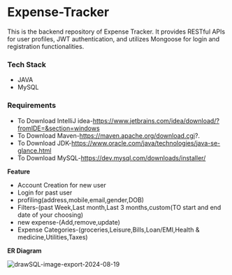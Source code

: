 # Expense-Tracker
<p>
        This is the backend repository of Expense Tracker. It provides RESTful APIs for user profiles, JWT authentication, and utilizes Mongoose for login and registration functionalities.
</p>

        
### **Tech Stack**

- JAVA
- MySQL
  
### **Requirements**

- To Download IntelliJ idea-https://www.jetbrains.com/idea/download/?fromIDE=&section=windows
- To Download Maven-https://maven.apache.org/download.cgi?.
- To Download JDK-https://www.oracle.com/java/technologies/java-se-glance.html
- To Download MySQL-https://dev.mysql.com/downloads/installer/

**Feature**

- Account Creation for new user
- Login for past user
- profiling(address,mobile,email,gender,DOB)
- Filters-(past Week,Last month,Last 3 months,custom(TO start and end date of your choosing)
- new expense-(Add,remove,update)
- Expense Categories-(groceries,Leisure,Bills,Loan/EMI,Health & medicine,Utilities,Taxes)
  
**ER Diagram**

 ![drawSQL-image-export-2024-08-19](https://github.com/user-attachments/assets/620cfc77-04b2-4c45-94d6-54779dde1418)


  


